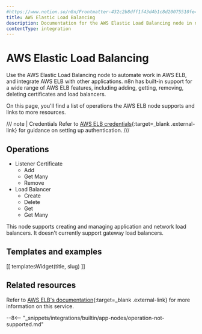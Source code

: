 ```yaml
---
#https://www.notion.so/n8n/Frontmatter-432c2b8dff1f43d4b1c8d20075510fe4
title: AWS Elastic Load Balancing
description: Documentation for the AWS Elastic Load Balancing node in n8n, a workflow automation platform. Includes details of operations and configuration, and links to examples and credentials information.
contentType: integration
---
```


# AWS Elastic Load Balancing

Use the AWS Elastic Load Balancing node to automate work in AWS ELB, and integrate AWS ELB with other applications. n8n has built-in support for a wide range of AWS ELB features, including adding, getting, removing, deleting certificates and load balancers.

On this page, you'll find a list of operations the AWS ELB node supports and links to more resources.

/// note | Credentials
Refer to [AWS ELB credentials](/integrations/builtin/credentials/aws/){:target=_blank .external-link} for guidance on setting up authentication. 
///

## Operations

* Listener Certificate
	* Add
	* Get Many
	* Remove
* Load Balancer
	* Create
	* Delete
	* Get
	* Get Many

This node supports creating and managing application and network load balancers. It doesn't currently support gateway load balancers.

## Templates and examples

<!-- see https://www.notion.so/n8n/Pull-in-templates-for-the-integrations-pages-37c716837b804d30a33b47475f6e3780 -->
[[ templatesWidget(title, slug) ]]

## Related resources

Refer to [AWS ELB's documentation](https://docs.aws.amazon.com/elasticloadbalancing/latest/userguide/what-is-load-balancing.html){:target=_blank .external-link} for more information on this service.

--8<-- "_snippets/integrations/builtin/app-nodes/operation-not-supported.md"

